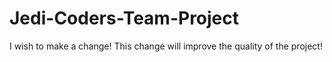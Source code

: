# Jedi-Coders-Team-Project

I wish to make a change!
This change will improve the quality of the project!
